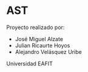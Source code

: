 # AST

Proyecto realizado por:
-   José Miguel Alzate
-   Julian Ricaurte Hoyos
-   Alejandro Velásquez Uribe

Universidad EAFIT